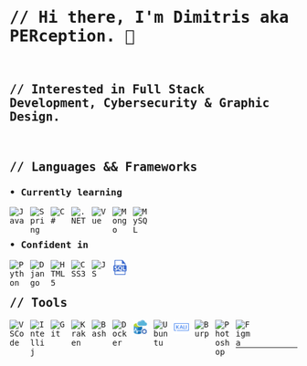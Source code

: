 <samp>
  
# // Hi there, I'm Dimitris aka PERception. 👋

<br>
  
## // Interested in Full Stack Development, Cybersecurity & Graphic Design.
  
<br>
<!--
## // Currently studying

### • Business Administration @ [NKUA](https://en.uoa.gr/)

### • Coding Factory @ [AUEB](https://codingfactory.aueb.gr/)

<br>
-->
  
## // Languages && Frameworks

### • Currently learning
<img align="left" alt="Java" width="26px" src="https://cdn.jsdelivr.net/gh/devicons/devicon/icons/java/java-original.svg" style="padding-right:10px;" />
<img align="left" alt="Spring" width="26px" src="https://cdn.jsdelivr.net/gh/devicons/devicon/icons/spring/spring-original.svg" style="padding-right:10px;" />
<img align="left" alt="C#" width="26px" src="https://www.netgen.co.za/wp-content/uploads/2022/03/C-image-for-Netgen-1024x1024.png" style="padding-right:10px;" />
<img align="left" alt=".NET" width="26px" src="https://upload.wikimedia.org/wikipedia/commons/7/7d/Microsoft_.NET_logo.svg" style="padding-right:10px;" />
<img align="left" alt="Vue" width="26px" src="https://cdn.jsdelivr.net/gh/devicons/devicon/icons/vuejs/vuejs-original-wordmark.svg" style="padding-right:10px;" />
<img align="left" alt="Mongo" width="26px" src="https://cdn.jsdelivr.net/gh/devicons/devicon/icons/mongodb/mongodb-plain-wordmark.svg" style="padding-right:10px;" />
<img align="left" alt="MySQL" width="26px" src="https://cdn.jsdelivr.net/gh/devicons/devicon/icons/mysql/mysql-original.svg" style="padding-right:10px;" /> <br>

<br>
  
### • Confident in
<img align="left" alt="Python" width="26px" src="https://upload.wikimedia.org/wikipedia/commons/c/c3/Python-logo-notext.svg" style="padding-right:10px;" />
<img align="left" alt="Django" width="26px" src="https://cdn.jsdelivr.net/gh/devicons/devicon/icons/django/django-plain.svg" style="padding-right:10px;" />
<img align="left" alt="HTML5" width="26px" src="https://cdn.jsdelivr.net/gh/devicons/devicon/icons/html5/html5-original.svg" style="padding-right:10px;" />
<img align="left" alt="CSS3" width="26px" src="https://cdn.jsdelivr.net/gh/devicons/devicon/icons/css3/css3-original.svg" style="padding-right:10px;" />
<img align="left" alt="JS" width="26px" src="https://cdn.jsdelivr.net/gh/devicons/devicon/icons/javascript/javascript-original.svg" style="padding-right:10px;" />
<img align="left" alt="SQL" width="26px" src="/img/SQL.png" style="padding-right:10px;" /> <br>
<br>

## // Tools
<img align="left" alt="VSCode" width="26px" src="https://cdn.jsdelivr.net/gh/devicons/devicon/icons/vscode/vscode-original.svg" style="padding-right:10px;" />
<img align="left" alt="Intellij" width="26px" src="https://upload.wikimedia.org/wikipedia/commons/9/9c/IntelliJ_IDEA_Icon.svg" style="padding-right:10px;" />
<img align="left" alt="Git" width="26px" src="https://cdn.jsdelivr.net/gh/devicons/devicon/icons/git/git-original.svg" style="padding-right:10px;" />
<img align="left" alt="Kraken" width="26px" src="https://www.gitkraken.com/wp-content/uploads//2021/06/gitkraken-keif-mono-teal-sq.svg" style="padding-right:10px;" />
<img align="left" alt="Bash" width="26px" src="https://upload.wikimedia.org/wikipedia/commons/4/4b/Bash_Logo_Colored.svg" style="padding-right:10px;" />
<img align="left" alt="Docker" width="26px" src="https://www.docker.com/wp-content/uploads/2022/03/vertical-logo-monochromatic.png" style="padding-right:10px;" />
<img align="left" alt="Azure" width="26px" src="/img/AzureDataStudio.png" style="padding-right:10px;" />
<img align="left" alt="Ubuntu" width="26px" src="https://cdn.jsdelivr.net/gh/devicons/devicon/icons/ubuntu/ubuntu-plain.svg" style="padding-right:10px;" />
<img align="left" alt="Kali" width="26px" src="/img/Kali.png" style="padding-right:10px;" />
<img align="left" alt="Burp" width="26px" src="https://www.kali.org/tools/burpsuite/images/burpsuite-logo.svg" style="padding-right:10px;" />
<img align="left" alt="Photoshop" width="26px" src="https://upload.wikimedia.org/wikipedia/commons/a/af/Adobe_Photoshop_CC_icon.svg" style="padding-right:10px;" />
<img align="left" alt="Figma" width="26px" src="https://cdn.jsdelivr.net/gh/devicons/devicon/icons/figma/figma-original.svg" style="padding-right:10px;" /> <br>
<br>

</samp>

---

